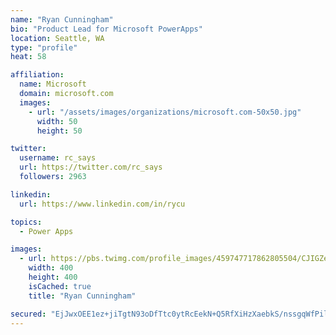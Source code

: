 ```yaml
---
name: "Ryan Cunningham"
bio: "Product Lead for Microsoft PowerApps"
location: Seattle, WA
type: "profile"
heat: 58

affiliation:
  name: Microsoft
  domain: microsoft.com
  images:
    - url: "/assets/images/organizations/microsoft.com-50x50.jpg"
      width: 50
      height: 50

twitter:
  username: rc_says
  url: https://twitter.com/rc_says
  followers: 2963

linkedin:
  url: https://www.linkedin.com/in/rycu

topics:
  - Power Apps

images:
  - url: https://pbs.twimg.com/profile_images/459747717862805504/CJIGZejd_400x400.png
    width: 400
    height: 400
    isCached: true
    title: "Ryan Cunningham"

secured: "EjJwxOEE1ez+jiTgtN93oDfTtc0ytRcEekN+Q5RfXiHzXaebkS/nssgqWfPilIPnb0MJoigoX9OnNiSDVvEdAYVHM8Xl5t/slopFqkYvjIKUEMWOmUYmr8vl2Bg54mI4Cl1OS6gg2SZyDsfM0Bb2/SsgENWZFQXM/+rQ+Hl0d8G2Qh8QH/q//MB54RtDIW4jhPynENk7RtzBtL+awv7qQLMXS3cx4mNxcbWlXTu0vhHLaZ1fE06sS5jShpk+dc5ofsuDisaDKJk40uBd8MrrI+HjzLtJ1rx5U/xZx7r0RtTxSpXgoTaaikuYd4B7p7133P7kdEwPCfOWxpIJdx4qqB7y7dwsKpIgl6VXpldqEz4r3g+pT9kAfkmJUsUfPeyXIvQ4oNynnSS/yLEpjNaxM2fvuruWEIrMyN8Odq7CR8Y=;YIGJWl5oFQ68604hcRhusw=="
---
```


